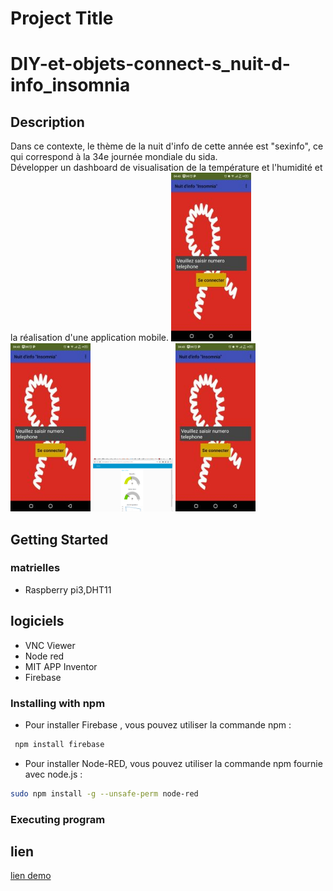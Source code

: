 
# Project Title
# DIY-et-objets-connect-s_nuit-d-info_insomnia

## Description

Dans ce contexte, le thème de la nuit d'info de cette année est "sexinfo", ce qui correspond à la 34e journée mondiale du sida.  
Développer un dashboard de visualisation de la température et l'humidité et la réalisation d'une application mobile.
<img src="317117739_682997306718387_7312697147177512656_n.jpg" width="128"/>
<img src="317117739_682997306718387_7312697147177512656_n.jpg" width="128"/>
<img src="317625157_3208750456052786_8295408481447596904_n.png" width="128"/>
<img src="317117739_682997306718387_7312697147177512656_n.jpg" width="128"/>


## Getting Started

### matrielles

* Raspberry pi3,DHT11
## logiciels 
* VNC Viewer
* Node red 
* MIT APP Inventor
* Firebase
### Installing with npm
*  Pour installer Firebase , vous pouvez utiliser la commande npm :
```bash
 npm install firebase 
```

* Pour installer Node-RED, vous pouvez utiliser la commande npm fournie avec node.js :
 ```bash
 sudo npm install -g --unsafe-perm node-red
```



### Executing program

## lien
[lien demo](https://drive.google.com/file/d/1R9wmaOYGYse5X32Aa-_QYlkWhe9nNSbj/view?usp=sharing)






